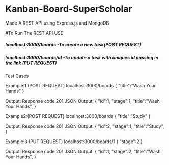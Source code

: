 # Kanban-Board-SuperScholar
Made A REST API using Express.js and MongoDB

#To Run The REST API USE
##### localhost:3000/boards        -To create a new task(POST REQUEST)
##### loaclhost:3000/boards/id     -To update a task with uniques id passing in the link (PUT REQUEST)

Test Cases


Example:1 (POST REQUEST)
localhost:3000/boards
{
"title":"Wash Your Hands"
}

Output: Response code 201
JSON Output:
{
"id":1,
"stage":1,
"title":"Wash Your Hands",
}


Example2:(POST REQUEST)
localhost:3000/boards
{
"title":"Study"
}

Output: Response code 201
JSON Output:
{
"id":2,
"stage":1,
"title":"Study",
}



Example:3 (PUT REQUEST)
localhost:3000/boards/1
{
"stage":2
}

Output: Response code 201
JSON Output:
{
"id":1,
"stage":2,
"title":"Wash Your Hands",
}


